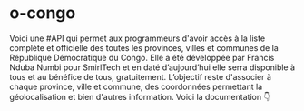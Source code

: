 # o-congo
Voici une #API qui permet aux programmeurs d'avoir accès à la liste complète et officielle des toutes les provinces, villes et communes de la République Démocratique du Congo.  Elle a été développée par Francis Nduba Numbi pour SmirlTech et en daté d’aujourd’hui elle serra disponible à tous et au bénéfice de tous, gratuitement.  L’objectif reste d'associer à chaque province, ville et commune, des coordonnées permettant la géolocalisation et bien d'autres information.  Voici la documentation 👇

